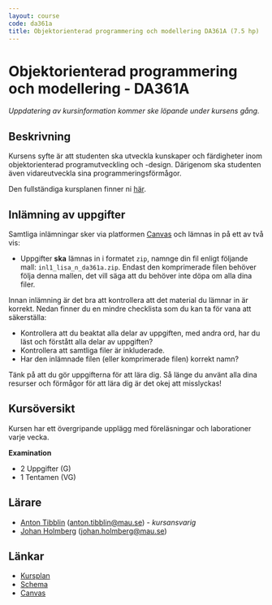 ```yaml
---
layout: course
code: da361a
title: Objektorienterad programmering och modellering DA361A (7.5 hp)
---
```


# Objektorienterad programmering och modellering - DA361A

_Uppdatering av kursinformation kommer ske löpande under kursens gång._

## Beskrivning

Kursens syfte är att studenten ska utveckla kunskaper och färdigheter inom objektorienterad programutveckling och -design. Därigenom ska studenten även vidareutveckla sina programmeringsförmågor.

Den fullständiga kursplanen finner ni [här][kursplan].

## Inlämning av uppgifter

Samtliga inlämningar sker via platformen [Canvas][canvas] och lämnas in på ett av två vis:

* Uppgifter **ska** lämnas in i formatet `zip`, namnge din fil enligt följande mall: `inl1_lisa_n_da361a.zip`. Endast den komprimerade filen behöver följa denna mallen, det vill säga att du behöver inte döpa om alla dina filer.

Innan inlämning är det bra att kontrollera att det material du lämnar in är korrekt. Nedan finner du en mindre checklista som du kan ta för vana att säkerställa:

* Kontrollera att du beaktat alla delar av uppgiften, med andra ord, har du läst och förstått alla delar av uppgiften?
* Kontrollera att samtliga filer är inkluderade.
* Har den inlämnade filen (eller komprimerade filen) korrekt namn?

Tänk på att du gör uppgifterna för att lära dig. Så länge du använt alla dina resurser och förmågor för att lära dig är det okej att misslyckas!

## Kursöversikt

Kursen har ett övergripande upplägg med föreläsningar och laborationer varje vecka.

**Examination**

* 2 Uppgifter (G)
* 1 Tentamen (VG)

## Lärare

* [Anton Tibblin](https://mau.se/personer/anton.tibblin/) ([anton.tibblin@mau.se](mailto:anton.tibblin@mau.se)) - <em>kursansvarig</em>
* [Johan Holmberg](https://mau.se/personer/johan.holmberg/) ([johan.holmberg@mau.se](mailto:johan.holmberg@mau.se))

## Länkar

* [Kursplan][kursplan]
* [Schema][schema]
* [Canvas][canvas]

[kursplan]: /courses/da361a/syllabus.html "Gå till kursplanen"
[schema]:http://schema.mau.se/setup/jsp/Schema.jsp?intervallTyp=m&sprak=SV&forklaringar=true&sokMedAND=true&intervallAntal=6&startDatum=idag&resurser=k.DA361A-20192-TS094- "Gå till schemat"
[canvas]: https://www.mah.se/ext/Canvas/ "Gå till Canvas"

